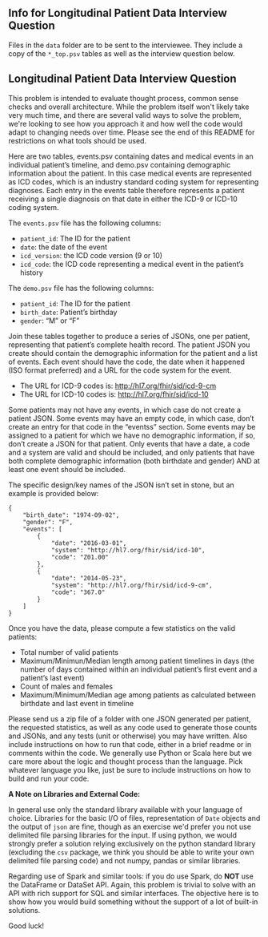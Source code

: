 ## Info for Longitudinal Patient Data Interview Question

Files in the `data` folder are to be sent to the interviewee. They include a
copy of the `*_top.psv` tables as well as the interview question below. 

## Longitudinal Patient Data Interview Question

This problem is intended to evaluate thought process, common sense checks and
overall architecture. While the problem itself won't likely take very much 
time, and there are several valid ways to solve the problem, we're looking to 
see how you approach it and how well the code would adapt to changing needs 
over time. Please see the end of this README for restrictions on what tools
should be used.

Here are two tables, events.psv containing dates and medical events in an 
individual patient’s timeline, and demo.psv containing demographic information
about the patient. In this case medical events are represented as ICD codes, 
which is an industry standard coding system for representing diagnoses. Each 
entry in the events table therefore represents a patient receiving a single 
diagnosis on that date in either the ICD-9 or ICD-10 coding system.

The `events.psv` file has the following columns:
- `patient_id`: The ID for the patient
- `date`: the date of the event
- `icd_version`: the ICD code version (9 or 10)
- `icd_code`: the ICD code representing a medical event in the patient’s 
history

The `demo.psv` file has the following columns:
- `patient_id`: The ID for the patient
- `birth_date`: Patient’s birthday
- `gender`: “M” or “F”

Join these tables together to produce a series of JSONs, one per patient, 
representing that patient’s complete health record. The patient JSON you 
create should contain the demographic information for the patient and a list 
of events. Each event should have the code, the date when it happened (ISO 
format preferred) and a URL for the code system for the event. 

- The URL for ICD-9 codes is: http://hl7.org/fhir/sid/icd-9-cm
- The URL for ICD-10 codes is: http://hl7.org/fhir/sid/icd-10

Some patients may not have any events, in which case do not create a patient 
JSON. Some events may have an empty code, in which case, don’t create an entry
for that code in the “eventss” section. Some events may be assigned to a 
patient for which we have no demographic information, if so, don’t create a 
JSON for that patient. Only events that have a date, a code and a system are 
valid and should be included, and only patients that have both complete 
demographic information (both birthdate and gender) AND at least one event 
should be included.

The specific design/key names of the JSON isn’t set in stone, but an example 
is provided below:

```
{
    "birth_date": "1974-09-02",
    "gender": "F",
    "events": [
        {
            "date": "2016-03-01",
            "system": "http://hl7.org/fhir/sid/icd-10",
            "code": "Z01.00"
        },
        {
            "date": "2014-05-23",
            "system": "http://hl7.org/fhir/sid/icd-9-cm",
            "code": "367.0"
        }
    ]
}
```

Once you have the data, please compute a few statistics on the valid patients:

- Total number of valid patients
- Maximum/Minimun/Median length among patient timelines in days 
(the number of days contained within an individual patient’s first event and a 
patient’s last event)
- Count of males and females
- Maximum/Minimum/Median age among patients as calculated between birthdate and 
last event in timeline


Please send us a zip file of a folder with one JSON generated per patient, the 
requested statistics, as well as any code used to generate those counts and 
JSONs, and any tests (unit or otherwise) you may have written. Also include 
instructions on how to run that code, either in a brief readme or in comments 
within the code. We generally use Python or Scala here but we care more about 
the logic and thought process than the language. Pick whatever language you 
like, just be sure to include instructions on how to build and run your code.

**A Note on Libraries and External Code:** 

In general use only the standard library available with your language of 
choice. Libraries for the basic I/O of files, representation of `Date` 
objects and the output of `json` are fine, though as an exercise we'd prefer
you not use delimited file parsing libraries for the input. If using python, 
we would strongly prefer a solution relying exclusively on the python standard
library (excluding the `csv` package, we think you should be able to write your
own delimited file parsing code) and not numpy, pandas or similar libraries.

Regarding use of Spark and similar tools: if you do use Spark, do **NOT** use 
the DataFrame or DataSet API. Again, this problem is trivial to solve with an 
API with rich support for SQL and similar interfaces. The objective here is to 
show how you would build something without the support of a lot of built-in 
solutions.

Good luck! 
